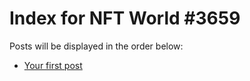 # Index for NFT World #3659
Posts will be displayed in the order below:

- [Your first post](./001-first.md)

